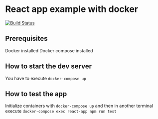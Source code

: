 # React app example with docker

[![Build Status](https://travis-ci.com/niconunez96/docker-react.svg?branch=master)](https://travis-ci.com/niconunez96/docker-react)

## Prerequisites

Docker installed
Docker compose installed

## How to start the dev server

You have to execute `docker-compose up`

## How to test the app

Initialize containers with `docker-compose up` and then in another terminal execute `docker-compose exec react-app npm run test`